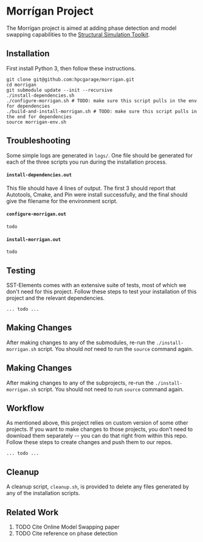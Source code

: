 # Morrígan Project

The Morrígan project is aimed at adding phase detection and model swapping capabilities to the [Structural Simulation Toolkit](https://sst-simulator.org/). 

## Installation
First install Python 3, then follow these instructions.

```
git clone git@github.com:hpcgarage/morrigan.git
cd morrigan
git submodule update --init --recursive
./install-dependencies.sh
./configure-morrigan.sh # TODO: make sure this script pulls in the env for dependencies
./build-and-install-morrigan.sh # TODO: make sure this script pulls in the end for dependencies
source morrigan-env.sh
```

## Troubleshooting
Some simple logs are generated in `logs/`. One file should be generated for each of the three scripts you run during the installation process. 

#### `install-dependencies.out`
This file should have 4 lines of output. The first 3 should report that Autotools, Cmake, and Pin were install successfully, and the final should give the filename for the environment script.

#### `configure-morrigan.out`

`todo`

#### `install-morrigan.out`

`todo`

## Testing
SST-Elements comes with an extensive suite of tests, most of which we don't need for this project. Follow these steps to test your installation of this project and the relevant dependencies.

```
... todo ...
```

## Making Changes
After making changes to any of the submodules, re-run the `./install-morrigan.sh` script. You should _not_ need to run the `source` command again. 



## Making Changes
After making changes to any of the subprojects, re-run the `./install-morrigan.sh` script. You should not need to run `source` command again. 

## Workflow 
As mentioned above, this project relies on custom version of some other projects. If you want to make changes to those projects, you don't need to download them separately -- you can do that right from within this repo. Follow these steps to create changes and push them to our repos.

```
... todo ...
```


## Cleanup
A cleanup script, `cleanup.sh`, is provided to delete any files generated by any of the installation scripts.

## Related Work

1. TODO Cite Online Model Swapping paper
2. TODO Cite reference on phase detection
